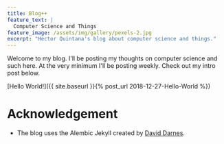 ```yaml
---
title: Blog++
feature_text: |
  Computer Science and Things
feature_image: /assets/img/gallery/pexels-2.jpg
excerpt: "Hector Quintana's blog about computer science and things."
---
```


Welcome to my blog. I'll be posting my thoughts on computer science and such here. At the very minimum I'll be posting weekly. Check out my intro post below. 

[Hello World!]({{ site.baseurl }}{% post_url 2018-12-27-Hello-World %})

# Acknowledgement

- The blog uses the Alembic Jekyll created by [David Darnes](https://darn.es/).

